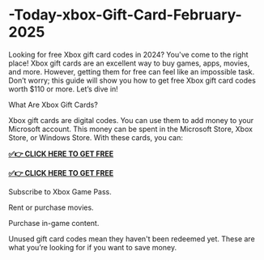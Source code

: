 # -Today-xbox-Gift-Card-February-2025
Looking for free Xbox gift card codes in 2024? You've come to the right place! Xbox gift cards are an excellent way to buy games, apps, movies, and more. However, getting them for free can feel like an impossible task. Don’t worry; this guide will show you how to get free Xbox gift card codes worth $110 or more. Let’s dive in!

What Are Xbox Gift Cards?

Xbox gift cards are digital codes. You can use them to add money to your Microsoft account. This money can be spent in the Microsoft Store, Xbox Store, or Windows Store. With these cards, you can:

**[✅👉 CLICK HERE TO GET FREE](https://bestoffersnew.xyz/All)**

**[✅👉 CLICK HERE TO GET FREE](https://bestoffersnew.xyz/All)**


Subscribe to Xbox Game Pass.

Rent or purchase movies.

Purchase in-game content.

Unused gift card codes mean they haven't been redeemed yet. These are what you’re looking for if you want to save money.

